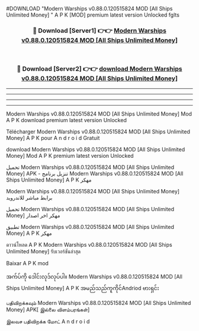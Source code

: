 #DOWNLOAD "Modern Warships v0.88.0.120515824 MOD [All Ships Unlimited Money] " A P K [MOD] premium latest version Unlocked fglts 



<div align="center">

<h3>🔴 Download [Server1] 👉👉 <a href="https://apkdownload12.web.app/?title=Modern Warships v0.88.0.120515824 MOD [All Ships Unlimited Money] ">Modern Warships v0.88.0.120515824 MOD [All Ships Unlimited Money]  </a></h3><br>

<h3>🔴 Download [Server2] 👉👉 <a href="https://apkdownload12.web.app/?title=Modern Warships v0.88.0.120515824 MOD [All Ships Unlimited Money] ">download Modern Warships v0.88.0.120515824 MOD [All Ships Unlimited Money]  </a></h3>
</div>


----------------------------------------------------------

----------------------------------------------------------

----------------------------------------------------------

----------------------------------------------------------


Modern Warships v0.88.0.120515824 MOD [All Ships Unlimited Money]  Mod A P K download premium latest version Unlocked

Télécharger  Modern Warships v0.88.0.120515824 MOD [All Ships Unlimited Money]  A P K pour A n d r o i d Gratuit

download Modern Warships v0.88.0.120515824 MOD [All Ships Unlimited Money]  Mod A P K premium latest version Unlocked

تحميل Modern Warships v0.88.0.120515824 MOD [All Ships Unlimited Money]  APK - تنزيل برنامج Modern Warships v0.88.0.120515824 MOD [All Ships Unlimited Money]  A P K مهكر

Modern Warships v0.88.0.120515824 MOD [All Ships Unlimited Money]  برابط مباشر للاندرويد

تحميل Modern Warships v0.88.0.120515824 MOD [All Ships Unlimited Money]  مهكر اخر اصدار

تطبيق Modern Warships v0.88.0.120515824 MOD [All Ships Unlimited Money]  A P K مهكر

ดาวน์โหลด A P K Modern Warships v0.88.0.120515824 MOD [All Ships Unlimited Money]  รับเวอร์ชันล่าสุด

Baixar A P K mod

အက်ပ်ကို ဒေါင်းလုဒ်လုပ်ပါ။ Modern Warships v0.88.0.120515824 MOD [All Ships Unlimited Money]  A P K အမည်သည်ကူကိုင်Andriod ဗားရှင်း

பதிவிறக்கவும் Modern Warships v0.88.0.120515824 MOD [All Ships Unlimited Money]  APK[ இல்லை விளம்பரங்கள்] 
 
இலவச பதிவிறக்க மோட் A n d r o i d




